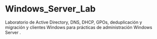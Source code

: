 # Windows_Server_Lab
Laboratorio de Active Directory, DNS, DHCP, GPOs, deduplicación y migración y clientes Windows para prácticas de administración Windows Server .
